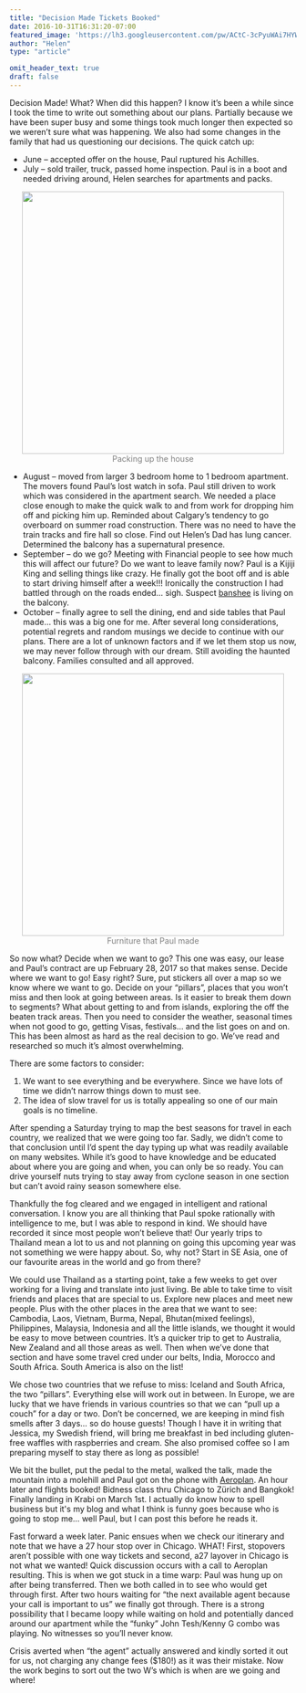 ```yaml
---
title: "Decision Made Tickets Booked"
date: 2016-10-31T16:31:20-07:00
featured_image: 'https://lh3.googleusercontent.com/pw/ACtC-3cPyuWAi7HYW_nUFwX0POaLsOPdn_7ogBKZ9sh7Qp61AxaU9Kt7v8h8ov4PWQFHh3LfvOuPaIH1uE6wjQRX19_KjV5nUyYFfhe-YTpXNMvXNEuLQCG1hp7ZmcuUFRUMf52N0P9wfFp9kpso6HmL-wTF2Q=w1164-h873-no'
author: "Helen"
type: "article"

omit_header_text: true
draft: false
---
```

Decision Made!  What? When did this happen?  I know it’s been a while since I took the time to write out something about our plans.  Partially because we have been super busy and some things took much longer then expected so we weren’t sure what was happening.   We also had some changes in the family that had us questioning our decisions.   The quick catch up:

* June – accepted offer on the house, Paul ruptured his Achilles.
* July – sold trailer, truck, passed home inspection.  Paul is in a boot and needed driving around, Helen searches for apartments and packs.

<div style="text-align: center">
  <a style="display:inline-block;text-decoration:none;color: grey;" href="https://photos.google.com/share/AF1QipNzXM2ejuel-cP83GpoUxFt9iC4bXV1U2VTzFt7yNrz603xIJ6qkUjeAFAOt1-G6w/photo/AF1QipNSTVcoGFKzXb3W8_MYPZmBoPyR1ODfB2VtfGzA?key=NGhOVGJJZUVpYmVFM08wZTZzeGpMQktHYWxWX0V3" target="_blank"><img src="https://lh3.googleusercontent.com/pw/ACtC-3d2eEdkNQ-YC-rqkUpJiFVA1Z5hfxkXrF5dOrIkrXjqHR-szq1dr8-nDMMxQntIBMGRwy3WvI51Wm4HH_hz68GTQ-t9d0-GfznrAxTeHszFiky9FkMfMrdReh2CpOpVmpNuSNo8w3JqM-AKZ06cZjv9Vw=w1216-h912-no" width="460" /><div>Packing up the house</div></a>
</div>

* August – moved from larger 3 bedroom home to 1 bedroom apartment.  The movers found Paul’s lost watch in sofa.  Paul still driven to work which was considered in the apartment search.  We needed a place close enough to make the quick walk to and from work for dropping him off and picking him up.  Reminded about Calgary’s tendency to go overboard on summer road construction.  There was no need to have the train tracks and fire hall so close.  Find out Helen’s Dad has lung cancer.  Determined the balcony has a supernatural presence.
* September – do we go? Meeting with Financial people to see how much this will affect our future?  Do we want to leave family now?  Paul is a Kijiji King and selling things like crazy.  He finally got the boot off and is able to start driving himself after a week!!!  Ironically the construction I had battled through on the roads ended… sigh.  Suspect [banshee](https://en.wikipedia.org/wiki/Banshee) is living on the balcony.
* October – finally agree to sell the dining, end and side tables that Paul made… this was a big one for me.  After several long considerations, potential regrets and random musings we decide to continue with our plans.  There are a lot of unknown factors and if we let them stop us now, we may never follow through with our dream.  Still avoiding the haunted balcony.  Families consulted and all approved.

<div style="text-align: center">
  <a style="display:inline-block;text-decoration:none;color: grey;" href="https://photos.google.com/share/AF1QipNzXM2ejuel-cP83GpoUxFt9iC4bXV1U2VTzFt7yNrz603xIJ6qkUjeAFAOt1-G6w/photo/AF1QipNuVhJSY0lG-G-DvZr9-fgMdksOv2BwuhKvUmIQ?key=NGhOVGJJZUVpYmVFM08wZTZzeGpMQktHYWxWX0V3" target="_blank"><img src="https://lh3.googleusercontent.com/pw/ACtC-3fP5LZCcJ2rInyf1dNi5d0AF0CPltszHrrHtruv_HNh9SxqDtwGGqX9dOcZOP3Y7mDc5git_OFKGkicQoFWAJWThHIDl9tD0h1CK0N2oaZlP9UznL1yY1D68amXXPKjsQMv1gwxuEm-ort1CyS11aUzSw=w1024-h768-no" width="460" /><div>Furniture that Paul made</div></a>
</div>

So now what?  Decide when we want to go?  This one was easy, our lease and Paul’s contract are up February 28, 2017 so that makes sense.  Decide where we want to go!  Easy right?  Sure, put stickers all over a map so we know where we want to go.  Decide on your “pillars”, places that you won’t miss and then look at going between areas.  Is it easier to break them down to segments?  What about getting to and from islands, exploring the off the beaten track areas.  Then you need to consider the weather, seasonal times when not good to go, getting Visas, festivals… and the list goes on and on.  This has been almost as hard as the real decision to go.  We’ve read and researched so much it’s almost overwhelming.

There are some factors to consider:

1. We want to see everything and be everywhere.  Since we have lots of time we didn’t narrow things down to must see.
2. The idea of slow travel for us is totally appealing so one of our main goals is no timeline.

After spending a Saturday trying to map the best seasons for travel in each country, we realized that we were going too far.  Sadly, we didn’t come to that conclusion until I’d spent the day typing up what was readily available on many websites.  While it’s good to have knowledge and be educated about where you are going and when, you can only be so ready.  You can drive yourself nuts trying to stay away from cyclone season in one section but can’t avoid rainy season somewhere else.

Thankfully the fog cleared and we engaged in intelligent and rational conversation.  I know you are all thinking that Paul spoke rationally with intelligence to me, but I was able to respond in kind.  We should have recorded it since most people won’t believe that!  Our yearly trips to Thailand mean a lot to us and not planning on going this upcoming year was not something we were happy about.  So, why not?  Start in SE Asia, one of our favourite areas in the world and go from there?

We could use Thailand as a starting point, take a few weeks to get over working for a living and translate into just living.  Be able to take time to visit friends and places that are special to us.  Explore new places and meet new people.  Plus with the other places in the area that we want to see:  Cambodia, Laos, Vietnam, Burma, Nepal, Bhutan(mixed feelings), Philippines, Malaysia, Indonesia and all the little islands, we thought it would be easy to move between countries.  It’s a quicker trip to get to Australia, New Zealand and all those areas as well.  Then when we’ve done that section and have some travel cred under our belts, India, Morocco and South Africa.  South America is also on the list!

We chose two countries that we refuse to miss: Iceland and South Africa, the two “pillars”.  Everything else will work out in between.  In Europe, we are lucky that we have friends in various countries so that we can “pull up a couch” for a day or two.  Don’t be concerned, we are keeping in mind fish smells after 3 days… so do house guests!  Though I have it in writing that Jessica, my Swedish friend, will bring me breakfast in bed including gluten-free waffles with raspberries and cream.  She also promised coffee so I am preparing myself to stay there as long as possible!

We bit the bullet, put the pedal to the metal, walked the talk, made the mountain into a molehill and Paul got on the phone with [Aeroplan](https://aeroplan.com).  An hour later and flights booked!  Bidness class thru Chicago to Zürich and Bangkok!  Finally landing in Krabi on March 1st.  I actually do know how to spell business but it's my blog and what I think is funny goes because who is going to stop me… well Paul, but I can post this before he reads it.  

Fast forward a week later.  Panic ensues when we check our itinerary and note that we have a 27 hour stop over in Chicago.  WHAT! First, stopovers aren’t possible with one way tickets and second, a27 layover in Chicago is not what we wanted!   Quick discussion occurs with a call to Aeroplan resulting.  This is when we got stuck in a time warp:  Paul was hung up on after being transferred.  Then we both called in to see who would get through first.  After two hours waiting for “the next available agent because your call is important to us” we finally got through.  There is a strong possibility that I became loopy while waiting on hold and potentially danced around our apartment while the “funky” John Tesh/Kenny G combo was playing.  No witnesses so you’ll never know.

Crisis averted when “the agent” actually answered and kindly sorted it out for us, not charging any change fees ($180!) as it was their mistake.  Now the work begins to sort out the two W’s which is when are we going and where!